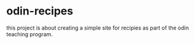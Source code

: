 # odin-recipes
this project is about creating a simple site for recipies as part of the odin teaching program.